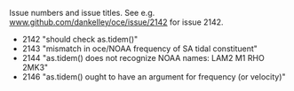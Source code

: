 Issue numbers and issue titles.  See e.g.
www.github.com/dankelley/oce/issue/2142 for issue 2142.

* 2142 "should check as.tidem()"
* 2143 "mismatch in oce/NOAA frequency of SA tidal constituent"
* 2144 "as.tidem() does not recognize NOAA names: LAM2 M1 RHO 2MK3"
* 2146 "as.tidem() ought to have an argument for frequency (or velocity)"
